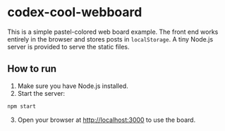 # codex-cool-webboard

This is a simple pastel-colored web board example. The front end works entirely in the browser and stores posts in `localStorage`. A tiny Node.js server is provided to serve the static files.

## How to run

1. Make sure you have Node.js installed.
2. Start the server:

```bash
npm start
```

3. Open your browser at [http://localhost:3000](http://localhost:3000) to use the board.
